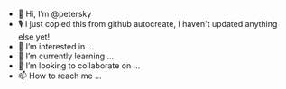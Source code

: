 - 👋 Hi, I’m @petersky
- 🎙 I just copied this from github autocreate, I haven't updated anything else yet!
- 👀 I’m interested in ...
- 🌱 I’m currently learning ...
- 💞️ I’m looking to collaborate on ...
- 📫 How to reach me ...

<!---
petersky/petersky is a ✨ special ✨ repository because its `README.md` (this file) appears on your GitHub profile.
You can click the Preview link to take a look at your changes.
--->
